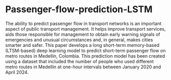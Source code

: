 # Passenger-flow-prediction-LSTM
The ability to predict passenger flow in transport networks is an important aspect of public transport management. It helps improve transport services, aids those responsible for management to obtain early warning signals of emergencies and unusual circumstances and, in general, makes cities smarter and safer. This paper develops a long short-term memory-based (LTSM-based) deep learning model to predict short-term passenger flow on metro routes in Medellín, Colombia. This prediction model has been created using a dataset that included the number of people who used different metro routes in Medellín at one-hour intervals between January 2020 and April 2024.
